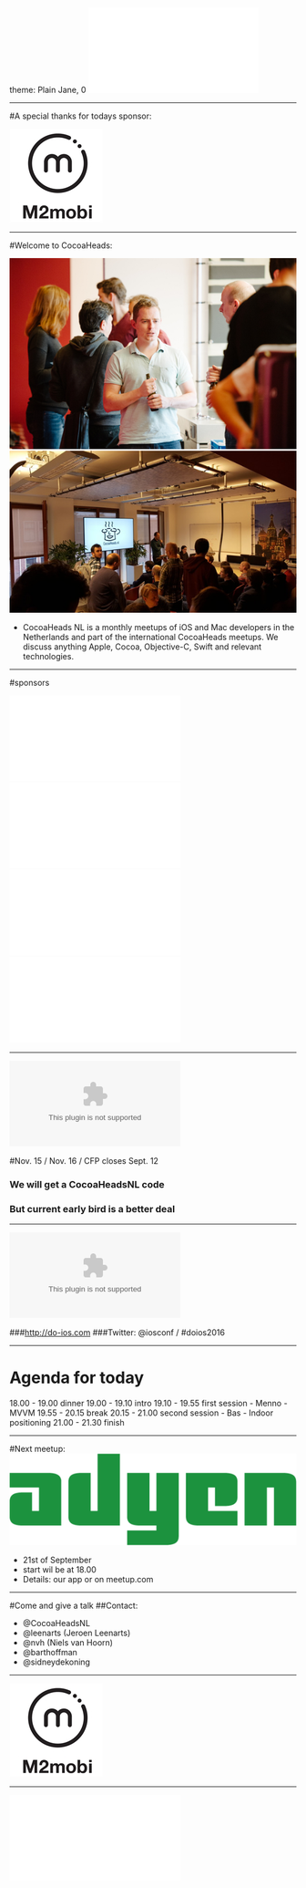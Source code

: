theme: Plain Jane, 0
![fit](../../Logos/CocoaHeadsNL.pdf)

---

#A special thanks for todays sponsor: 

![inline fit](../../Logos/m2mobi.jpg)

---

#Welcome to CocoaHeads: 

![fit](../../Images/1.jpg)![inline fit](../../Images/2.jpg)

- CocoaHeads NL is a monthly meetups of iOS and Mac developers in the Netherlands and part of the international CocoaHeads meetups. We discuss anything Apple, Cocoa, Objective-C, Swift and relevant technologies.

---

#sponsors

![inline fit 40%](../../Logos/theCapitals.pdf)
![inline fit 100%](../../Logos/ING_Logo_RGB_A6.pdf)
![inline fit 60%](../../Logos/egeniq.pdf)
![inline fit 300%](../../Logos/xebia.pdf)


---

![inline 500%](../../Logos/do-iOS16.eps)

#Nov. 15 / Nov. 16 / CFP closes Sept. 12
### We will get a CocoaHeadsNL code
### But current early bird is a better deal

---

![inline 500%](../../Logos/do-iOS16.eps)

###http://do-ios.com 
###Twitter: @iosconf / #doios2016

---

# Agenda for today


18.00 - 19.00 dinner
19.00 - 19.10 intro 
19.10 - 19.55 first session - Menno - MVVM
19.55 - 20.15 break
20.15 - 21.00 second session - Bas - Indoor positioning
21.00 - 21.30 finish 


---

#Next meetup: 
![inline fit](../../Logos/adyenRetina.png)

- 21st of September
- start wil be at 18.00
- Details: our app or on meetup.com


---


#Come and give a talk
##Contact:
- @CocoaHeadsNL
- @leenarts (Jeroen Leenarts)
- @nvh (Niels van Hoorn)
- @barthoffman
- @sidneydekoning

---


![fit](../../Logos/m2mobi.jpg)

---

![fit](../../Logos/CocoaHeadsNL.pdf)
